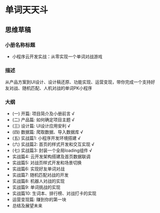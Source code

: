 # 单词天天斗

## 思维草稿

### 小册名称标题

- 小程序云开发实战：从零实现一个单词对战游戏

### 描述

从产品方案到UI设计、设计稿还原、功能实现、运营变现，带你完成一个支持好友对战、随机匹配、人机对战的单词PK小程序

### 大纲

- (一) 开篇: 项目简介及小册前言 √
- (二) 产品篇: 如何确定项目主题 √
- (三) 设计篇: UI设计应用安利 √
- (四) 数据篇: 爬取数据、导入数据库 √
- (五) 实战篇1: 小程序开发环境搭建 √
- (六) 实战篇2: 首页的样式开发和交互实现 √
- (七) 实战篇3: 封装一个全局loading组件 √
- 实战篇4: 云开发架构搭建及首页数据联调
- 实战篇5: 对战页样式开发和场景切换
- 实战篇6: 实现好友单词对战
- 实战篇7: 随机匹配对战的开发
- 实战篇8: 机器人对战的实现
- 实战篇9: 单词挑战的实现
- 实战篇10: 生词本、排行榜、对战打卡的实现
- 运营变现篇: 赚到你的第一块
- 总结及展望未来
